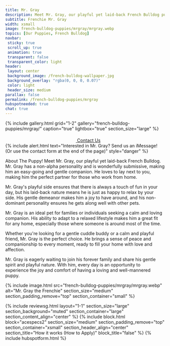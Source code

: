 ```yaml
---
title: Mr. Gray
description: Meet Mr. Gray, our playful yet laid-back French Bulldog puppy.
subtitle: Frenchie Mr. Gray
width: xsmall
image: french-bulldog-puppies/mrgray/mrgray.webp
topics: [Our Puppies, French Bulldog]
navbar:
 sticky: true
 scroll_up: true
 animation: true
 transparent: false
 transparent_color: light
header:
 layout: center
 background_image: /french-bulldog-wallpaper.jpg
 background_overlay: "rgba(0, 0, 0, 0.07)"
 color: light
 header_size: medium
parallax: false
permalink: /french-bulldog-puppies/mrgray
hubspotneeded: true
chat: true
---
```


{% include gallery.html
grid="1-2"
gallery="french-bulldog-puppies/mrgray/"
caption="true"
lightbox="true"
section_size="large"
%}

<center><a class="uk-button uk-button-danger uk-border-pill uk-button-xlarge my-border-rounded" href="tel:212-739-0182">
    <span data-uk-icon="phone" class="uk-icon">
        <svg width="20" height="20" viewBox="0 0 20 20" xmlns="http://www.w3.org/2000/svg"></svg>
    </span>
    Contact Us
</a>
</center>
{% include alert.html text="Interested in Mr. Gray? Send us an iMessage! (Or use the contact form at the end of the page)" style="danger" %}

About The Puppy!
Meet Mr. Gray, our playful yet laid-back French Bulldog. Mr. Gray has a non-alpha personality and is wonderfully submissive, making him an easy-going and gentle companion. He loves to lay next to you, making him the perfect partner for those who work from home.

Mr. Gray's playful side ensures that there is always a touch of fun in your day, but his laid-back nature means he is just as happy to relax by your side. His gentle demeanor makes him a joy to have around, and his non-dominant personality ensures he gets along well with other pets.

Mr. Gray is an ideal pet for families or individuals seeking a calm and loving companion. His ability to adapt to a relaxed lifestyle makes him a great fit for any home, especially those where someone is around most of the time.

Whether you're looking for a gentle cuddle buddy or a calm and playful friend, Mr. Gray is the perfect choice. He brings a sense of peace and companionship to every moment, ready to fill your home with love and affection.

Mr. Gray is eagerly waiting to join his forever family and share his gentle spirit and playful nature. With him, every day is an opportunity to experience the joy and comfort of having a loving and well-mannered puppy.

{% include image.html
src="french-bulldog-puppies/mrgray/mrgray.webp"
alt="Mr. Gray the Frenchie"
section_size="medium"
section_padding_remove="top"
section_container="small"
%}

{% include reviewsg.html
layout="1-1"
section_size="large"
section_background="muted"
section_container="large"
section_content_align="center"
%}
{% include block.html
block="acespecs2"
section_size="medium"
section_padding_remove="top"
section_container="xsmall"
section_header_align="center"
section_title="How it works (How to Apply)"
block_title="false"
%}
{% include hubspotform.html %}
